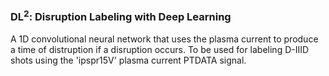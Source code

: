 ### DL$^2$: Disruption Labeling with Deep Learning

A 1D convolutional neural network that uses the plasma current to produce a time of distruption if a disruption occurs. To be used for labeling D-IIID shots using the 'ipspr15V' plasma current PTDATA signal.
